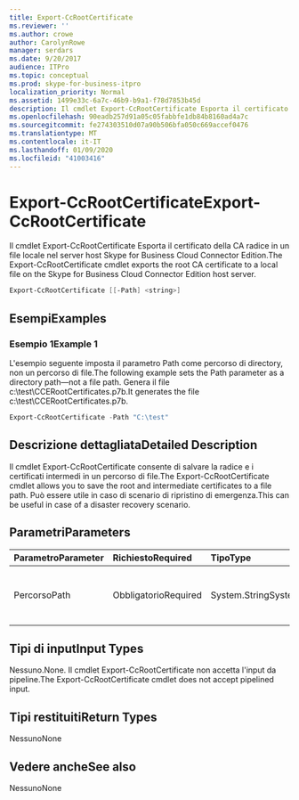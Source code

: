 ```yaml
---
title: Export-CcRootCertificate
ms.reviewer: ''
ms.author: crowe
author: CarolynRowe
manager: serdars
ms.date: 9/20/2017
audience: ITPro
ms.topic: conceptual
ms.prod: skype-for-business-itpro
localization_priority: Normal
ms.assetid: 1499e33c-6a7c-46b9-b9a1-f78d7853b45d
description: Il cmdlet Export-CcRootCertificate Esporta il certificato della CA radice in un file locale nel server host Skype for Business Cloud Connector Edition.
ms.openlocfilehash: 90eadb257d91a05c05fabbfe1db84b8160ad4a7c
ms.sourcegitcommit: fe274303510d07a90b506bfa050c669accef0476
ms.translationtype: MT
ms.contentlocale: it-IT
ms.lasthandoff: 01/09/2020
ms.locfileid: "41003416"
---
```

# <a name="export-ccrootcertificate"></a><span data-ttu-id="38c8d-103">Export-CcRootCertificate</span><span class="sxs-lookup"><span data-stu-id="38c8d-103">Export-CcRootCertificate</span></span>
 
<span data-ttu-id="38c8d-104">Il cmdlet Export-CcRootCertificate Esporta il certificato della CA radice in un file locale nel server host Skype for Business Cloud Connector Edition.</span><span class="sxs-lookup"><span data-stu-id="38c8d-104">The Export-CcRootCertificate cmdlet exports the root CA certificate to a local file on the Skype for Business Cloud Connector Edition host server.</span></span> 
  
```powershell
Export-CcRootCertificate [[-Path] <string>]
```

## <a name="examples"></a><span data-ttu-id="38c8d-105">Esempi</span><span class="sxs-lookup"><span data-stu-id="38c8d-105">Examples</span></span>
<span data-ttu-id="38c8d-106"><a name="Examples"> </a></span><span class="sxs-lookup"><span data-stu-id="38c8d-106"></span></span>

### <a name="example-1"></a><span data-ttu-id="38c8d-107">Esempio 1</span><span class="sxs-lookup"><span data-stu-id="38c8d-107">Example 1</span></span>

<span data-ttu-id="38c8d-108">L'esempio seguente imposta il parametro Path come percorso di directory, non un percorso di file.</span><span class="sxs-lookup"><span data-stu-id="38c8d-108">The following example sets the Path parameter as a directory path—not a file path.</span></span> <span data-ttu-id="38c8d-109">Genera il file c:\test\CCERootCertificates.p7b.</span><span class="sxs-lookup"><span data-stu-id="38c8d-109">It generates the file c:\test\CCERootCertificates.p7b.</span></span>
  
```powershell
Export-CcRootCertificate -Path "C:\test" 
```

## <a name="detailed-description"></a><span data-ttu-id="38c8d-110">Descrizione dettagliata</span><span class="sxs-lookup"><span data-stu-id="38c8d-110">Detailed Description</span></span>
<span data-ttu-id="38c8d-111"><a name="DetailedDescription"> </a></span><span class="sxs-lookup"><span data-stu-id="38c8d-111"></span></span>

<span data-ttu-id="38c8d-112">Il cmdlet Export-CcRootCertificate consente di salvare la radice e i certificati intermedi in un percorso di file.</span><span class="sxs-lookup"><span data-stu-id="38c8d-112">The Export-CcRootCertificate cmdlet allows you to save the root and intermediate certificates to a file path.</span></span> <span data-ttu-id="38c8d-113">Può essere utile in caso di scenario di ripristino di emergenza.</span><span class="sxs-lookup"><span data-stu-id="38c8d-113">This can be useful in case of a disaster recovery scenario.</span></span> 
  
## <a name="parameters"></a><span data-ttu-id="38c8d-114">Parametri</span><span class="sxs-lookup"><span data-stu-id="38c8d-114">Parameters</span></span>
<span data-ttu-id="38c8d-115"><a name="DetailedDescription"> </a></span><span class="sxs-lookup"><span data-stu-id="38c8d-115"></span></span>

|<span data-ttu-id="38c8d-116">**Parametro**</span><span class="sxs-lookup"><span data-stu-id="38c8d-116">**Parameter**</span></span>|<span data-ttu-id="38c8d-117">**Richiesto**</span><span class="sxs-lookup"><span data-stu-id="38c8d-117">**Required**</span></span>|<span data-ttu-id="38c8d-118">**Tipo**</span><span class="sxs-lookup"><span data-stu-id="38c8d-118">**Type**</span></span>|<span data-ttu-id="38c8d-119">**Descrizione**</span><span class="sxs-lookup"><span data-stu-id="38c8d-119">**Description**</span></span>|
|:-----|:-----|:-----|:-----|
|<span data-ttu-id="38c8d-120">Percorso</span><span class="sxs-lookup"><span data-stu-id="38c8d-120">Path</span></span>  <br/> |<span data-ttu-id="38c8d-121">Obbligatorio</span><span class="sxs-lookup"><span data-stu-id="38c8d-121">Required</span></span>  <br/> |<span data-ttu-id="38c8d-122">System.String</span><span class="sxs-lookup"><span data-stu-id="38c8d-122">System.String</span></span>  <br/> |<span data-ttu-id="38c8d-123">Percorso del file in cui verrà archiviato il certificato.</span><span class="sxs-lookup"><span data-stu-id="38c8d-123">File path where the certificate will be stored.</span></span>  <br/> |
   
## <a name="input-types"></a><span data-ttu-id="38c8d-124">Tipi di input</span><span class="sxs-lookup"><span data-stu-id="38c8d-124">Input Types</span></span>
<span data-ttu-id="38c8d-125"><a name="InputTypes"> </a></span><span class="sxs-lookup"><span data-stu-id="38c8d-125"></span></span>

<span data-ttu-id="38c8d-126">Nessuno.</span><span class="sxs-lookup"><span data-stu-id="38c8d-126">None.</span></span> <span data-ttu-id="38c8d-127">Il cmdlet Export-CcRootCertificate non accetta l'input da pipeline.</span><span class="sxs-lookup"><span data-stu-id="38c8d-127">The Export-CcRootCertificate cmdlet does not accept pipelined input.</span></span> 
  
## <a name="return-types"></a><span data-ttu-id="38c8d-128">Tipi restituiti</span><span class="sxs-lookup"><span data-stu-id="38c8d-128">Return Types</span></span>
<span data-ttu-id="38c8d-129"><a name="ReturnTypes"> </a></span><span class="sxs-lookup"><span data-stu-id="38c8d-129"></span></span>

<span data-ttu-id="38c8d-130">Nessuno</span><span class="sxs-lookup"><span data-stu-id="38c8d-130">None</span></span>
  
## <a name="see-also"></a><span data-ttu-id="38c8d-131">Vedere anche</span><span class="sxs-lookup"><span data-stu-id="38c8d-131">See also</span></span>
<span data-ttu-id="38c8d-132"><a name="ReturnTypes"> </a></span><span class="sxs-lookup"><span data-stu-id="38c8d-132"></span></span>

<span data-ttu-id="38c8d-133">Nessuno</span><span class="sxs-lookup"><span data-stu-id="38c8d-133">None</span></span>
  


